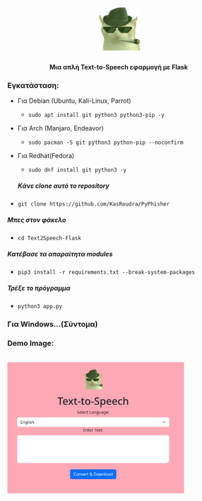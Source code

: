 <h1 align="center">
  <br>
  <img src="static/images/prasinigatalol.png" width="100px" alt="gata">
</h1>

<h4 align="center">Μια απλή Text-to-Speech εφαρμογή με Flask</h4>

### Εγκατάσταση:
- Για Debian (Ubuntu, Kali-Linux, Parrot)
    - ```sudo apt install git python3 python3-pip -y```
 - Για Arch (Manjaro, Endeavor)
    - ```sudo pacman -S git python3 python-pip --noconfirm```
 - Για Redhat(Fedora)
    - ```sudo dnf install git python3 -y```

    ##### Kάνε clone αυτό το repository

 - ```git clone https://github.com/KasRoudra/PyPhisher```

##### Μπες στον φάκελο
 - ```cd Text2Speech-Flask```

##### Κατέβασε τα απαραίτητα modules
 - ```pip3 install -r requirements.txt --break-system-packages```

##### Τρέξε το πρόγραμμα
 - ```python3 app.py```

### Για Windows...(Σύντομα)

### Demo Image:
<br>
<img src="demo.png" width=400 heigh=400 alt="demo">
